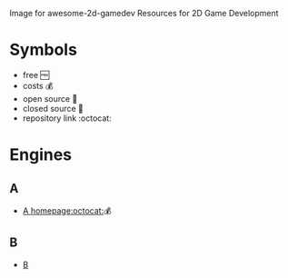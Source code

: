 Image for awesome-2d-gamedev
Resources for 2D Game Development

# Symbols
* free :free:
* costs :moneybag:
* open source :open_book:
* closed source :closed_book:
* repository link :octocat:

# Engines
## A
* [A homepage](http://github.com)[:octocat:](http://github.com):moneybag:
## B
* [B](http://github.com)

